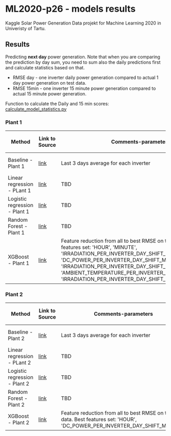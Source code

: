 # ML2020-p26 - models results
Kaggle Solar Power Generation Data projekt for Machine Learning 2020 in Univeristy of Tartu. 

## Results
Predicting **next day** power generation. Note that when you are comparing the prediction by day sum, you need to sum also the daily predictions first and calculate statistics based on that.

* RMSE day - one inverter daily power generation compared to actual 1 day power generation on test data.
* RMSE 15min - one inverter 15 minute power generation compared to actual 15 minute power generation.

Function to calculate the Daily and 15 min scores: [calculate_model_statistics.py](calculate_model_statistics.py)

### Plant 1
|Method|Link to Source|Comments-parameters|SCORE day (DC_POWER)|SCORE 15min (DC_POWER)|Status
|---------|------------|------|-----|---|---|
|Baseline - Plant 1|[link](/Analysis/01_running_mean.ipynb)|Last 3 days average for each inverter|RMSE - 4526646363222.0; MAE - 1361016.0|RMSE - 4469136.0; MAE - 940.0|Completed
|Linear regression - PLant 1|[link](/Analysis/xyz.ipynb)|TBD|TBD|TBD|Under work
|Logistic regression - Plant 1|[link](/Analysis/xyz.ipynb)|TBD|TBD|TBD|Under work
|Random Forest - Plant 1|[link](/Analysis/xyz.ipynb)|TBD|TBD|TBD|Under work
|XGBoost - Plant 1|[link](/Analysis/02_XGBoost_v3.ipynb)|Feature reduction from all to best RMSE on train data. Best features set: 'HOUR', 'MINUTE', 'IRRADIATION_PER_INVERTER_DAY_SHIFT_MINUS_1', 'DC_POWER_PER_INVERTER_DAY_SHIFT_MINUS_1', 'IRRADIATION_PER_INVERTER_DAY_SHIFT_MINUS_2', 'AMBIENT_TEMPERATURE_PER_INVERTER_DAY_SHIFT_MINUS_3', 'IRRADIATION_PER_INVERTER_DAY_SHIFT_MINUS_3'|RMSE - 12703150638905.0; MSE - 3018756.0|RMSE - 8784919.0; MSE - 1532.0|Completed

### Plant 2
|Method|Link to Source|Comments-parameters|SCORE day (DC_POWER)|SCORE 15min (DC_POWER)|Status
|---------|------------|------|-----|---|---|
|Baseline - Plant 2|[link](/Analysis/01_running_mean.ipynb)|Last 3 days average for each inverter|RMSE - 34958148529.0; MAE - 133949.0|RMSE - 57728.0; MAE - 132.0|Completed
|Linear regression - PLant 2|[link](/Analysis/xyz.ipynb)|TBD|TBD|TBD|Under work
|Logistic regression - Plant 2|[link](/Analysis/xyz.ipynb)|TBD|TBD|TBD|Under work
|Random Forest - Plant 2|[link](/Analysis/xyz.ipynb)|TBD|TBD|TBD|Under work
|XGBoost - Plant 2|[link](/Analysis/02_XGBoost_v3.ipynb)|Feature reduction from all to best RMSE on train data. Best features set: 'HOUR', 'DC_POWER_PER_INVERTER_DAY_SHIFT_MINUS_1'|RMSE - 6397038876.0; MSE - 65853|RMSE - 34900; MSE - 94|Completed

